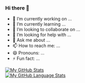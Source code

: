 ### Hi there 👋

- 🔭 I’m currently working on ...
- 🌱 I’m currently learning ...
- 👯 I’m looking to collaborate on ...
- 🤔 I’m looking for help with ...
- 💬 Ask me about ...
- 📫 How to reach me: ...
- 😄 Pronouns: ...
- ⚡ Fun fact: ...


[![My GitHub Stats](https://github-readme-stats.vercel.app/api/?username=ThatOSDev&count_private=true&theme=tokyonight&showicons=true)]()  
[![My GitHub Language Stats](https://github-readme-stats.vercel.app/api/top-langs/?username=ThatOSDev&langs_count=5&theme=tokyonight)]()
